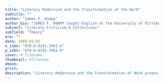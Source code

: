 ```yaml
---
title: "Literary Modernism and the Transformation of the Work"
subtitle: ""
author: "James F. Knapp"
author_bio: "JAMES F. KNAPP taught English at the University of Pittsburgh from 1966 to 2017. He areas of specialization were literary and cultural history, Anglo-Irish literature, and Modernism in literature and the visual arts."
subject: "Literary Criticism & Collections"
subfield: "Theory"
era: ""
date: 1988-01-01
e_isbn: "978-0-8101-3962-6"
p_isbn: "978-0-8101-3961-9"
cover: # filename
thumbnail: #filename
ebook:
print:
description: "Literary Modernism and the Transformation of Work probes the relationship between the aesthetic structures of modernism and its political and philosophical shape. James F. Knapp explores modernism's engagement with and reaction to the theories and discourse of scientific management that were reshaping the workplace in the early twentieth century, and in so doing, he traces the ways in which a socially dominant discourse of knowledge is reproduced - and challenged - through a series of texts that range from the marginal to the most fully canonized."
---
```

